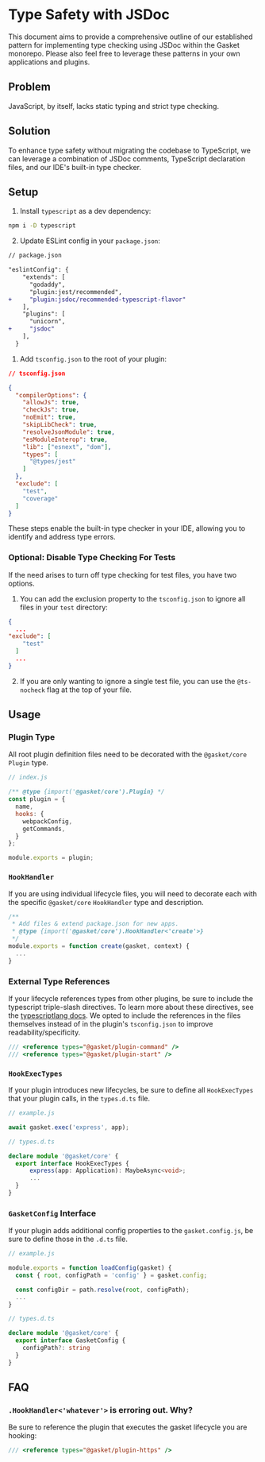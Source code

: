 # Type Safety with JSDoc

This document aims to provide a comprehensive outline of our established pattern
for implementing type checking using JSDoc within the Gasket monorepo. Please
also feel free to leverage these patterns in your own applications and plugins.

## Problem

JavaScript, by itself, lacks static typing and strict type checking.

## Solution

To enhance type safety without migrating the codebase to TypeScript, we can
leverage a combination of JSDoc comments, TypeScript declaration files, and our
IDE's built-in type checker.

## Setup

1. Install `typescript` as a dev dependency:

```sh
npm i -D typescript
```

2. Update ESLint config in your `package.json`:

```diff
// package.json

"eslintConfig": {
    "extends": [
      "godaddy",
      "plugin:jest/recommended",
+     "plugin:jsdoc/recommended-typescript-flavor"
    ],
    "plugins": [
      "unicorn",
+     "jsdoc"
    ],
  }
```

1. Add `tsconfig.json` to the root of your plugin:

```json
// tsconfig.json

{
  "compilerOptions": {
    "allowJs": true,
    "checkJs": true,
    "noEmit": true,
    "skipLibCheck": true,
    "resolveJsonModule": true,
    "esModuleInterop": true,
    "lib": ["esnext", "dom"],
    "types": [
      "@types/jest"
    ]
  },
  "exclude": [
    "test",
    "coverage"
  ]
}
```

These steps enable the built-in type checker in your IDE, allowing you to
identify and address type errors.

### Optional: Disable Type Checking For Tests

If the need arises to turn off type checking for test files, you have two
options.

1. You can add the exclusion property to the `tsconfig.json` to ignore all files
   in your `test` directory:

```json
{
  ...
"exclude": [
    "test"
  ]
  ...
}
```

2. If you are only wanting to ignore a single test file, you can use the
   `@ts-nocheck` flag at the top of your file.

## Usage

### Plugin Type

All root plugin definition files need to be decorated with the `@gasket/core`
`Plugin` type.

```js
// index.js

/** @type {import('@gasket/core').Plugin} */
const plugin = {
  name,
  hooks: {
    webpackConfig,
    getCommands,
  }
};

module.exports = plugin;
```

### `HookHandler`

If you are using individual lifecycle files, you will need to decorate each with
the specific `@gasket/core` `HookHandler` type and description.

```js
/**
 * Add files & extend package.json for new apps.
 * @type {import('@gasket/core').HookHandler<'create'>}
 */
module.exports = function create(gasket, context) {
  ...
}
```

### External Type References

If your lifecycle references types from other plugins, be sure to include the
typescript triple-slash directives. To learn more about these directives, see
the [typescriptlang docs]. We opted to include the references in the files
themselves instead of in the plugin's `tsconfig.json` to improve
readability/specificity.

```js
/// <reference types="@gasket/plugin-command" />
/// <reference types="@gasket/plugin-start" />
```

### `HookExecTypes`

If your plugin introduces new lifecycles, be sure to define all `HookExecTypes`
that your plugin calls, in the `types.d.ts` file.

```js
// example.js

await gasket.exec('express', app);
```

```ts
// types.d.ts

declare module '@gasket/core' {
  export interface HookExecTypes {
      express(app: Application): MaybeAsync<void>;
      ...
  }
}
```

### `GasketConfig` Interface

If your plugin adds additional config properties to the `gasket.config.js`, be
sure to define those in the `.d.ts` file.

```js
// example.js

module.exports = function loadConfig(gasket) {
  const { root, configPath = 'config' } = gasket.config;

  const configDir = path.resolve(root, configPath);
  ...
}
```

```ts
// types.d.ts

declare module '@gasket/core' {
  export interface GasketConfig {
    configPath?: string
  }
}
```

## FAQ

### `.HookHandler<'whatever'>` is erroring out. Why?

Be sure to reference the plugin that executes the gasket lifecycle you are
hooking:

```js
/// <reference types="@gasket/plugin-https" />
```

<!-- LINKS -->
[typescriptlang
    docs]:https://www.typescriptlang.org/docs/handbook/triple-slash-directives.html
